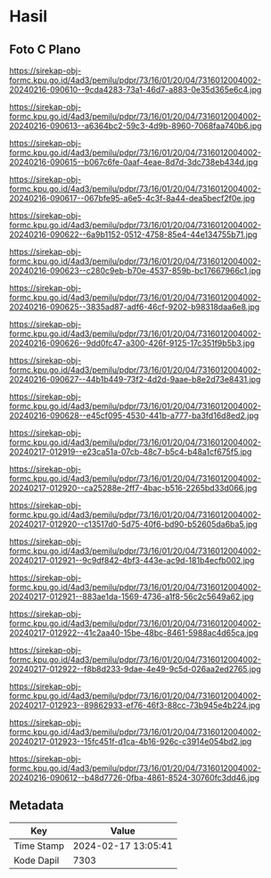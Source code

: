 # Hasil

## Foto C Plano

https://sirekap-obj-formc.kpu.go.id/4ad3/pemilu/pdpr/73/16/01/20/04/7316012004002-20240216-090610--9cda4283-73a1-46d7-a883-0e35d365e6c4.jpg

https://sirekap-obj-formc.kpu.go.id/4ad3/pemilu/pdpr/73/16/01/20/04/7316012004002-20240216-090613--a6364bc2-59c3-4d9b-8960-7068faa740b6.jpg

https://sirekap-obj-formc.kpu.go.id/4ad3/pemilu/pdpr/73/16/01/20/04/7316012004002-20240216-090615--b067c6fe-0aaf-4eae-8d7d-3dc738eb434d.jpg

https://sirekap-obj-formc.kpu.go.id/4ad3/pemilu/pdpr/73/16/01/20/04/7316012004002-20240216-090617--067bfe95-a6e5-4c3f-8a44-dea5becf2f0e.jpg

https://sirekap-obj-formc.kpu.go.id/4ad3/pemilu/pdpr/73/16/01/20/04/7316012004002-20240216-090622--6a9b1152-0512-4758-85e4-44e134755b71.jpg

https://sirekap-obj-formc.kpu.go.id/4ad3/pemilu/pdpr/73/16/01/20/04/7316012004002-20240216-090623--c280c9eb-b70e-4537-859b-bc17667966c1.jpg

https://sirekap-obj-formc.kpu.go.id/4ad3/pemilu/pdpr/73/16/01/20/04/7316012004002-20240216-090625--3835ad87-adf6-46cf-9202-b98318daa6e8.jpg

https://sirekap-obj-formc.kpu.go.id/4ad3/pemilu/pdpr/73/16/01/20/04/7316012004002-20240216-090626--9dd0fc47-a300-426f-9125-17c351f9b5b3.jpg

https://sirekap-obj-formc.kpu.go.id/4ad3/pemilu/pdpr/73/16/01/20/04/7316012004002-20240216-090627--44b1b449-73f2-4d2d-9aae-b8e2d73e8431.jpg

https://sirekap-obj-formc.kpu.go.id/4ad3/pemilu/pdpr/73/16/01/20/04/7316012004002-20240216-090628--e45cf095-4530-441b-a777-ba3fd16d8ed2.jpg

https://sirekap-obj-formc.kpu.go.id/4ad3/pemilu/pdpr/73/16/01/20/04/7316012004002-20240217-012919--e23ca51a-07cb-48c7-b5c4-b48a1cf675f5.jpg

https://sirekap-obj-formc.kpu.go.id/4ad3/pemilu/pdpr/73/16/01/20/04/7316012004002-20240217-012920--ca25288e-2ff7-4bac-b516-2265bd33d066.jpg

https://sirekap-obj-formc.kpu.go.id/4ad3/pemilu/pdpr/73/16/01/20/04/7316012004002-20240217-012920--c13517d0-5d75-40f6-bd90-b52605da6ba5.jpg

https://sirekap-obj-formc.kpu.go.id/4ad3/pemilu/pdpr/73/16/01/20/04/7316012004002-20240217-012921--9c9df842-4bf3-443e-ac9d-181b4ecfb002.jpg

https://sirekap-obj-formc.kpu.go.id/4ad3/pemilu/pdpr/73/16/01/20/04/7316012004002-20240217-012921--883ae1da-1569-4736-a1f8-56c2c5649a62.jpg

https://sirekap-obj-formc.kpu.go.id/4ad3/pemilu/pdpr/73/16/01/20/04/7316012004002-20240217-012922--41c2aa40-15be-48bc-8461-5988ac4d65ca.jpg

https://sirekap-obj-formc.kpu.go.id/4ad3/pemilu/pdpr/73/16/01/20/04/7316012004002-20240217-012922--f8b8d233-9dae-4e49-9c5d-026aa2ed2765.jpg

https://sirekap-obj-formc.kpu.go.id/4ad3/pemilu/pdpr/73/16/01/20/04/7316012004002-20240217-012923--89862933-ef76-46f3-88cc-73b945e4b224.jpg

https://sirekap-obj-formc.kpu.go.id/4ad3/pemilu/pdpr/73/16/01/20/04/7316012004002-20240217-012923--15fc451f-d1ca-4b16-926c-c3914e054bd2.jpg

https://sirekap-obj-formc.kpu.go.id/4ad3/pemilu/pdpr/73/16/01/20/04/7316012004002-20240216-090612--b48d7726-0fba-4861-8524-30760fc3dd46.jpg


## Metadata

| Key        | Value               |
| ---------- | ------------------- |
| Time Stamp | 2024-02-17 13:05:41 |
| Kode Dapil | 7303                |



